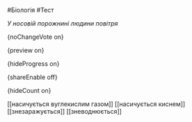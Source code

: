 #Біологія #Тест

*У носовій порожнині людини повітря*

{noChangeVote on}

{preview on}

{hideProgress on}

{shareEnable off}

{hideCount on}

[[насичується вуглекислим газом]]
[[насичується киснем]]
[[знезаражується]]
[[зневоднюється]]
